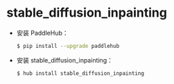 # stable_diffusion_inpainting
* 安装 PaddleHub：

    ```bash
    $ pip install --upgrade paddlehub
    ```

* 安装 stable_diffusion_inpainting：

    ```bash
    $ hub install stable_diffusion_inpainting
    ```
